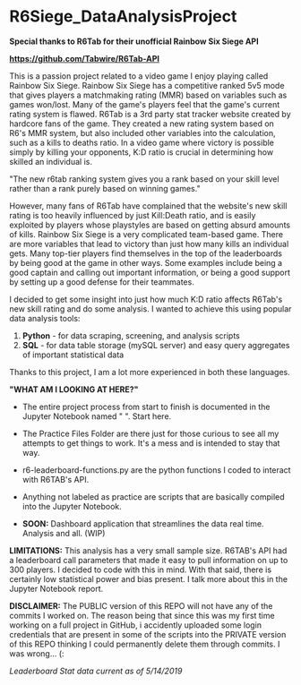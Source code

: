 # R6Siege_DataAnalysisProject

**Special thanks to R6Tab for their unofficial Rainbow Six Siege API**

**https://github.com/Tabwire/R6Tab-API**

This is a passion project related to a video game I enjoy playing called Rainbow Six Siege. Rainbow Six Siege has a competitive ranked  5v5 mode that gives players a matchmaking rating (MMR) based on variables such as games won/lost. Many of the game's players feel that the game's current rating system is flawed. R6Tab is a 3rd party stat tracker website created by hardcore fans of the game. They created a new rating system based on R6's MMR system, but also included other variables into the calculation, such as a kills to deaths ratio. In a video game where victory is possible simply by killing your opponents, K:D ratio is crucial in determining how skilled an individual is.

"The new r6tab ranking system gives you a rank based on your skill level rather than a rank purely based on winning games."

However, many fans of R6Tab have complained that the website's new skill rating is too heavily influenced by just Kill:Death ratio, and is easily exploited by players whose playstyles are based on getting absurd amounts of kills. Rainbow Six Siege is a very complicated team-based game. There are more variables that lead to victory than just how many kills an individual gets. Many top-tier players find themselves in the top of the leaderboards by being good at the game in other ways. Some examples include being a good captain and calling out important information, or being a good support by setting up a good defense for their teammates.

I decided to get some insight into just how much K:D ratio affects R6Tab's new skill rating and do some analysis. I wanted to achieve this using popular data analysis tools:

1) **Python** - for data scraping, screening, and analysis scripts
2) **SQL** - for data table storage (mySQL server) and easy query aggregates of important statistical data

Thanks to this project, I am a lot more experienced in both these languages. 

**"WHAT AM I LOOKING AT HERE?"**

- The entire project process from start to finish is documented in the Jupyter Notebook named " ". Start here.

- The Practice Files Folder are there just for those curious to see all my attempts to get things to work. It's a mess and is intended to stay that way.

- r6-leaderboard-functions.py are the python functions I coded to interact with R6TAB's API.

- Anything not labeled as practice are scripts that are basically compiled into the Jupyter Notebook. 

- **SOON:** Dashboard application that streamlines the data real time. Analysis and all. (WIP)


**LIMITATIONS:**
This analysis has a very small sample size. R6TAB's API had a leaderboard call parameters that made it easy to pull information on up to 300 players. I decided to code with this in mind. With that said, there is certainly low statistical power and bias present. I talk more about this in the Jupyter Notebook report.

**DISCLAIMER:**
The PUBLIC version of this REPO will not have any of the commits I worked on. The reason being that since this was my first time working on a full project in GitHub, i accidently uploaded some login credentials that are present in some of the scripts into the PRIVATE version of this REPO thinking I could permanently delete them through commits. I was wrong... (:


*Leaderboard Stat data current as of 5/14/2019*


